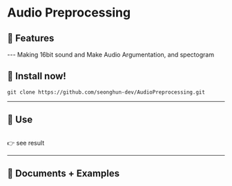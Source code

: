 # Audio Preprocessing

## 🌼 Features   

--- Making 16bit sound and Make Audio Argumentation, and spectogram

## 📀 Install now!  

```
git clone https://github.com/seonghun-dev/AudioPreprocessing.git
```
---


## 🚀 Use  

```

```

👉 see result

---

## 📘 Documents + Examples  
